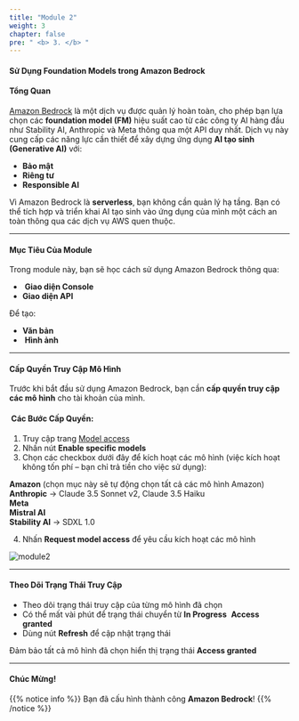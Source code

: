 ```yaml
---
title: "Module 2"
weight: 3
chapter: false
pre: " <b> 3. </b> "
---
```


#### Sử Dụng Foundation Models trong Amazon Bedrock

####  Tổng Quan

[Amazon Bedrock](https://aws.amazon.com/bedrock/) là một dịch vụ được quản lý hoàn toàn, cho phép bạn lựa chọn các **foundation model (FM)** hiệu suất cao từ các công ty AI hàng đầu như Stability AI, Anthropic và Meta thông qua một API duy nhất. Dịch vụ này cung cấp các năng lực cần thiết để xây dựng ứng dụng **AI tạo sinh (Generative AI)** với:
-  **Bảo mật**
-  **Riêng tư**
-  **Responsible AI**

Vì Amazon Bedrock là **serverless**, bạn không cần quản lý hạ tầng. Bạn có thể tích hợp và triển khai AI tạo sinh vào ứng dụng của mình một cách an toàn thông qua các dịch vụ AWS quen thuộc.

---

####  Mục Tiêu Của Module

Trong module này, bạn sẽ học cách sử dụng Amazon Bedrock thông qua:
- ️ **Giao diện Console**
-  **Giao diện API**

Để tạo:
-  **Văn bản**
- ️ **Hình ảnh**

---

####  Cấp Quyền Truy Cập Mô Hình

Trước khi bắt đầu sử dụng Amazon Bedrock, bạn cần **cấp quyền truy cập các mô hình** cho tài khoản của mình.

#### ️ Các Bước Cấp Quyền:

1. Truy cập trang [Model access](https://us-west-2.console.aws.amazon.com/bedrock/home?region=us-west-2#/modelaccess)
2. Nhấn nút **Enable specific models**
3. Chọn các checkbox dưới đây để kích hoạt các mô hình (việc kích hoạt không tốn phí – bạn chỉ trả tiền cho việc sử dụng):

 **Amazon** (chọn mục này sẽ tự động chọn tất cả các mô hình Amazon)  
 **Anthropic** → Claude 3.5 Sonnet v2, Claude 3.5 Haiku  
 **Meta**  
 **Mistral AI**  
 **Stability AI** → SDXL 1.0  

4. Nhấn **Request model access** để yêu cầu kích hoạt các mô hình

![module2](/images/3-module2/module3.png?width=90pc)

---

####  Theo Dõi Trạng Thái Truy Cập

- Theo dõi trạng thái truy cập của từng mô hình đã chọn  
- Có thể mất vài phút để trạng thái chuyển từ **In Progress** ️ **Access granted**
- Dùng nút  **Refresh** để cập nhật trạng thái

 Đảm bảo tất cả mô hình đã chọn hiển thị trạng thái **Access granted**

---

####  Chúc Mừng!

{{% notice info %}}
Bạn đã cấu hình thành công **Amazon Bedrock**!
{{% /notice %}}

